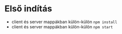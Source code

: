 # Első indítás

* client és server mappákban külön-külön `npm install`
* client és server mappákban külön-külön `npm start`
